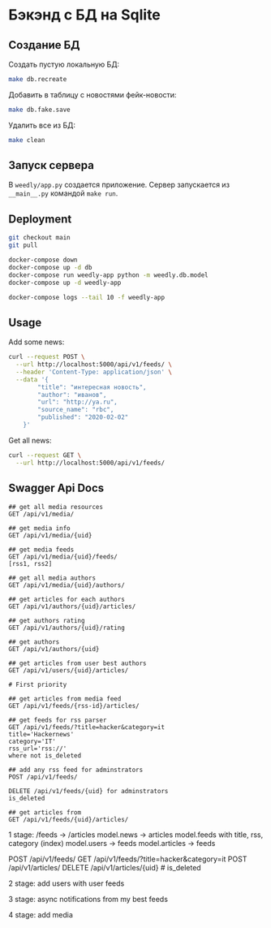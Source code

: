 # Бэкэнд с БД на Sqlite

## Создание БД

Создать пустую локальную БД:

```bash
make db.recreate
```

Добавить в таблицу с новостями фейк-новости:

```bash
make db.fake.save
```

Удалить все из БД:

```bash
make clean
```

## Запуск сервера

В `weedly/app.py` создается приложение.
Сервер запускается из `__main__.py` командой `make run`.

## Deployment

```bash
git checkout main
git pull

docker-compose down
docker-compose up -d db
docker-compose run weedly-app python -m weedly.db.model
docker-compose up -d weedly-app

docker-compose logs --tail 10 -f weedly-app
```

## Usage

Add some news:

```bash
curl --request POST \
  --url http://localhost:5000/api/v1/feeds/ \
  --header 'Content-Type: application/json' \
  --data '{
        "title": "интересная новость",
        "author": "иванов",
        "url": "http://ya.ru",
        "source_name": "rbc",
        "published": "2020-02-02"
    }'
```

Get all news:

```bash
curl --request GET \
  --url http://localhost:5000/api/v1/feeds/
```

## Swagger Api Docs

```text
## get all media resources
GET /api/v1/media/

## get media info
GET /api/v1/media/{uid}

## get media feeds
GET /api/v1/media/{uid}/feeds/
[rss1, rss2]

## get all media authors
GET /api/v1/media/{uid}/authors/

## get articles for each authors
GET /api/v1/authors/{uid}/articles/

## get authors rating
GET /api/v1/authors/{uid}/rating

## get authors
GET /api/v1/authors/{uid}

## get articles from user best authors
GET /api/v1/users/{uid}/articles/

# First priority

## get articles from media feed
GET /api/v1/feeds/{rss-id}/articles/

## get feeds for rss parser
GET /api/v1/feeds/?title=hacker&category=it
title='Hackernews'
category='IT'
rss_url='rss://'
where not is_deleted

## add any rss feed for adminstrators
POST /api/v1/feeds/

DELETE /api/v1/feeds/{uid} for adminstrators
is_deleted

## get articles from
GET /api/v1/feeds/{uid}/articles/
```

1 stage:
/feeds -> /articles
model.news -> articles
model.feeds with title, rss, category (index)
model.users -> feeds
model.articles -> feeds

POST /api/v1/feeds/
GET /api/v1/feeds/?title=hacker&category=it
POST /api/v1/articles/
DELETE /api/v1/articles/{uid}  # is_deleted

2 stage:
add users with user feeds

3 stage:
async notifications from my best feeds

4 stage:
add media
